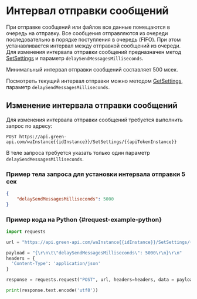 # Интервал отправки сообщений

При отправке сообщений или файлов все данные помещаются в очередь на отправку. Все сообщения отправляются из очереди последовательно в порядке поступления в очередь (FIFO). При этом устанавливается интервал между отправкой сообщений из очереди. Для изменения интервала отправки сообщений предназначен метод [SetSettings](account/SetSettings.md) и параметр `delaySendMessagesMilliseconds`.

Минимальный интервал отправки сообщений составляет 500 мсек.

Посмотреть текущий интервал отправки можно методом [GetSettings](account/GetSettings.md), параметр `delaySendMessagesMilliseconds`.

## Изменение интервала отправки сообщений

Для изменения интервала отправки сообщений требуется выполнить запрос по адресу:

```
POST https://api.green-api.com/waInstance{{idInstance}}/SetSettings/{{apiTokenInstance}}
```

В теле запроса требуется указать только один параметр `delaySendMessagesMilliseconds`. 

### Пример тела запроса для установки интервала отправки 5 сек

```json
{
    "delaySendMessagesMilliseconds": 5000
}
```

### Пример кода на Python  {#request-example-python}

```python
import requests

url = "https://api.green-api.com/waInstance{{idInstance}}/SetSettings/{{apiTokenInstance}}"

payload = "{\r\n\t\"delaySendMessagesMilliseconds\": 5000\r\n}\r\n"
headers = {
  'Content-Type': 'application/json'
}

response = requests.request("POST", url, headers=headers, data = payload)

print(response.text.encode('utf8'))
```
